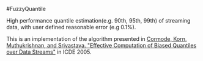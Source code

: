 #FuzzyQuantile

High performance quantile estimation(e.g. 90th, 95th, 99th) of streaming data, with user defined reasonable error (e.g 0.1%). 

This is an implementation of the algorithm presented in [Cormode, Korn, Muthukrishnan, and Srivastava. "Effective Computation of Biased Quantiles over Data Streams"](https://www.cs.rutgers.edu/~muthu/bquant.pdf) in ICDE 2005.





